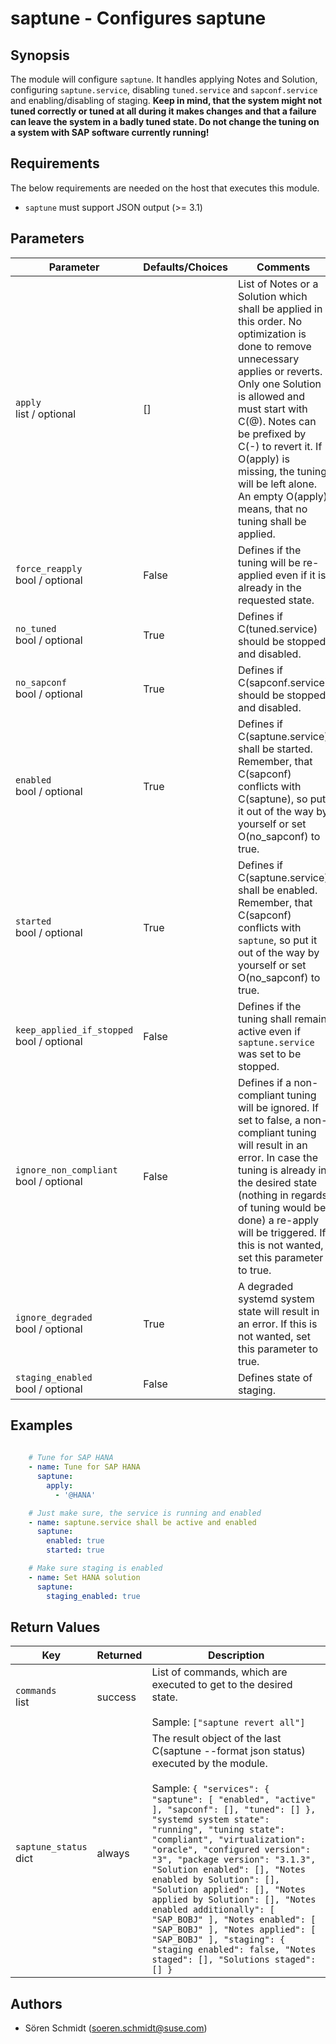 # saptune - Configures saptune

## Synopsis

The module will configure <code>saptune</code>\. It handles applying Notes and Solution\, configuring <code>saptune\.service</code>\, disabling <code>tuned\.service</code> and <code>sapconf\.service</code> and enabling/disabling of staging\. <b>Keep in mind\, that the system might not tuned correctly or tuned at all during it makes changes and that a failure can leave the system in a badly tuned state\. Do not change the tuning on a system with SAP software currently running\!</b>


## Requirements

The below requirements are needed on the host that executes this module.

- <code>saptune</code> must support JSON output \(\>\= 3\.1\)

## Parameters

| Parameter     | Defaults/Choices  | Comments |
| ------------- | ----------------- |--------- |
| `apply`<br />list / optional |  []    |  List of Notes or a Solution which shall be applied in this order. No optimization is done to remove unnecessary applies or reverts. Only one Solution is allowed and must start with C(@). Notes can be prefixed by C(-) to revert it. If O(apply) is missing, the tuning will be left alone. An empty O(apply) means, that no tuning shall be applied.  |
| `force_reapply`<br />bool / optional |  False    |  Defines if the tuning will be re-applied even if it is already in the requested state.  |
| `no_tuned`<br />bool / optional |  True    |  Defines if C(tuned.service) should be stopped and disabled.  |
| `no_sapconf`<br />bool / optional |  True    |  Defines if C(sapconf.service) should be stopped and disabled.  |
| `enabled`<br />bool / optional |  True    |  Defines if C(saptune.service) shall be started. Remember, that C(sapconf) conflicts with C(saptune), so put it out of the way by yourself or set O(no_sapconf) to true.  |
| `started`<br />bool / optional |  True    |  Defines if C(saptune.service) shall be enabled. Remember, that C(sapconf) conflicts with `saptune`, so put it out of the way by yourself or set O(no_sapconf) to true.  |
| `keep_applied_if_stopped`<br />bool / optional |  False    |  Defines if the tuning shall remain active even if `saptune.service` was set to be stopped.  |
| `ignore_non_compliant`<br />bool / optional |  False    |  Defines if a non-compliant tuning will be ignored. If set to false, a non-compliant tuning will result in an error. In case the tuning is already in the desired state (nothing in regards of tuning would be done) a re-apply will be triggered. If this is not wanted, set this parameter to true.  |
| `ignore_degraded`<br />bool / optional |  True    |  A degraded systemd system state will result in an error. If this is not wanted, set this parameter to true.  |
| `staging_enabled`<br />bool / optional |  False    |  Defines state of staging.  |

## Examples

```yaml
    
    # Tune for SAP HANA
    - name: Tune for SAP HANA
      saptune:
        apply:
          - '@HANA'

    # Just make sure, the service is running and enabled
    - name: saptune.service shall be active and enabled
      saptune:
        enabled: true
        started: true

    # Make sure staging is enabled
    - name: Set HANA solution
      saptune:
        staging_enabled: true

```

## Return Values

 	 	
| Key     | Returned  | Description |
| ------- | --------- |------------ |
| `commands`<br />list | success |  List of commands, which are executed to get to the desired state. <br /><br />Sample: `["saptune revert all"]` |
| `saptune_status`<br />dict | always |  The result object of the last C(saptune --format json status) executed by the module. <br /><br />Sample: `{ "services": { "saptune": [ "enabled", "active" ], "sapconf": [], "tuned": [] }, "systemd system state": "running", "tuning state": "compliant", "virtualization": "oracle", "configured version": "3", "package version": "3.1.3", "Solution enabled": [], "Notes enabled by Solution": [], "Solution applied": [], "Notes applied by Solution": [], "Notes enabled additionally": [ "SAP_BOBJ" ], "Notes enabled": [ "SAP_BOBJ" ], "Notes applied": [ "SAP_BOBJ" ], "staging": { "staging enabled": false, "Notes staged": [], "Solutions staged": [] }` |



## Authors

- Sören Schmidt (soeren.schmidt@suse.com)
